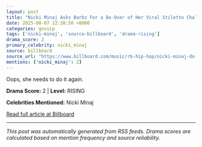```yaml
---
layout: post
title: "Nicki Minaj Asks Barbz For a Do-Over of Her Viral Stiletto Challenge After Admitting Dress ‘A Tad Shorter’ Than She Expected"
date: 2025-08-07 12:38:50 +0000
categories: gossip
tags: ['nicki-minaj', 'source-billboard', 'drama-rising']
drama_score: 2
primary_celebrity: nicki_minaj
source: billboard
source_url: "https://www.billboard.com/music/rb-hip-hop/nicki-minaj-do-over-stiletto-challenge-wardrobe-malfunction-1236038431/"
mentions: {'nicki_minaj': 2}
---
```


Oops, she needs to do it again.

**Drama Score:** 2 | **Level:** RISING

**Celebrities Mentioned:** Nicki Minaj

[Read full article at Billboard](https://www.billboard.com/music/rb-hip-hop/nicki-minaj-do-over-stiletto-challenge-wardrobe-malfunction-1236038431/)

---
*This post was automatically generated from RSS feeds. Drama scores are calculated based on mention frequency and source reliability.*
